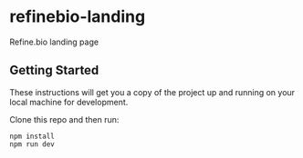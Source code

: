 # refinebio-landing

Refine.bio landing page

## Getting Started

These instructions will get you a copy of the project up and running on your local machine for development.

Clone this repo and then run:

```
npm install
npm run dev
```
